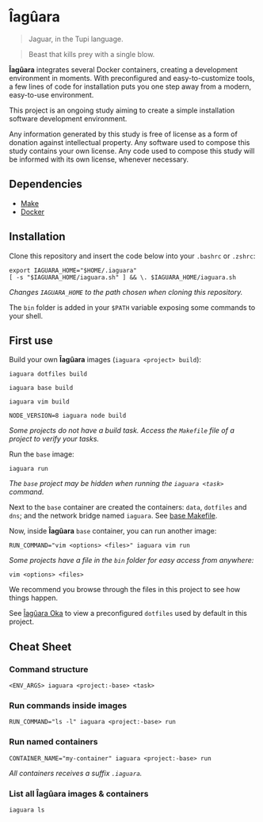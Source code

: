 # Îagûara

> Jaguar, in the Tupi language.

> Beast that kills prey with a single blow.

**Îagûara** integrates several Docker containers, creating a development 
environment in moments. With preconfigured and easy-to-customize tools, a few 
lines of code for installation puts you one step away from a modern, 
easy-to-use environment.

This project is an ongoing study aiming to create a simple installation software
development environment.

Any information generated by this study is free of license as a form of donation
against intellectual property. Any software used to compose this study contains
your own license. Any code used to compose this study will be informed with its
own license, whenever necessary.


## Dependencies

- [Make](https://www.gnu.org/software/make/manual/html_node/index.html)
- [Docker](https://docs.docker.com/install/)


## Installation

Clone this repository and insert the code below into your `.bashrc` or `.zshrc`:

```shell
export IAGUARA_HOME="$HOME/.iaguara"
[ -s "$IAGUARA_HOME/iaguara.sh" ] && \. $IAGUARA_HOME/iaguara.sh
```

*Changes `IAGUARA_HOME` to the path chosen when cloning this repository.*

The `bin` folder is added in your `$PATH` variable exposing some commands
to your shell.


## First use

Build your own **Îagûara** images (`iaguara <project> build`):

```shell
iaguara dotfiles build

iaguara base build

iaguara vim build

NODE_VERSION=8 iaguara node build
```

*Some projects do not have a build task. Access the `Makefile` file of a
project to verify your tasks.*

Run the `base` image:

```shell
iaguara run
```

*The `base` project may be hidden when running the `iaguara <task>` command.*

Next to the `base` container are created the containers: `data`, `dotfiles` and
`dns`; and the network bridge named `iaguara`.
See [base Makefile](projects/base/Makefile).

Now, inside **Îagûara** `base` container, you can run another image:

```shell
RUN_COMMAND="vim <options> <files>" iaguara vim run
```

*Some projects have a file in the `bin` folder for easy access from anywhere:*

```shell
vim <options> <files>
```

We recommend you browse through the files in this project to see how
things happen.

See [Îagûara Oka](https://github.com/iaguara/oka) to view a preconfigured
`dotfiles` used by default in this project.


## Cheat Sheet

### Command structure

```shell
<ENV_ARGS> iaguara <project:-base> <task>
```

### Run commands inside images

```shell
RUN_COMMAND="ls -l" iaguara <project:-base> run
```

### Run named containers

```shell
CONTAINER_NAME="my-container" iaguara <project:-base> run
```

*All containers receives a suffix `.iaguara`.*

### List all **Îagûara** images & containers

```shell
iaguara ls
```
